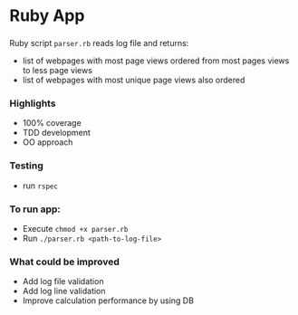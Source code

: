 # Ruby App

###
Ruby script `parser.rb` reads log file and returns:
 - list of webpages with most page views ordered from 
most pages views to less page views
 - list of webpages with most unique page views also 
ordered

### Highlights
- 100% coverage
- TDD development
- OO approach

### Testing
- run `rspec`


### To run app:

- Execute `chmod +x parser.rb`
- Run `./parser.rb <path-to-log-file>`

### What could be improved
- Add log file validation
- Add log line validation
- Improve calculation performance by using DB

